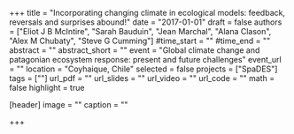 +++
title = "Incorporating changing climate in ecological models: feedback, reversals and surprises abound!"
date = "2017-01-01"
draft = false
authors = ["Eliot J B McIntire", "Sarah Bauduin", "Jean Marchal", "Alana Clason", "Alex M Chubaty", "Steve G Cumming"]
#time_start = ""
#time_end = ""
abstract = ""
abstract_short = ""
event = "Global climate change and patagonian ecosystem response: present and future challenges"
event_url = ""
location = "Coyhaique, Chile"
selected = false
projects = ["SpaDES"]
tags = [""]
url_pdf = ""
url_slides = ""
url_video = ""
url_code = ""
math = false
highlight = true

[header]
image = ""
caption = ""

+++
